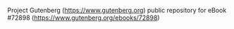 Project Gutenberg (https://www.gutenberg.org) public repository
for eBook #72898 (https://www.gutenberg.org/ebooks/72898)
